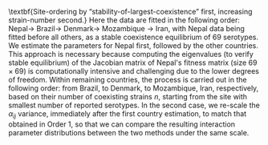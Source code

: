 \textbf{Site-ordering by “stability-of-largest-coexistence” first, increasing strain-number second.} Here the data are fitted in the following order: Nepal$\to$ Brazil$\to$ Denmark$\to$ Mozambique $\to$ Iran, with Nepal data being fitted before all others, as a stable coexistence equilibrium of 69 serotypes. 
We estimate the parameters for Nepal first, followed by the other countries. This approach is necessary because computing the eigenvalues (to verify stable equilibrium) of the Jacobian matrix of Nepal's fitness matrix (size $69 \times 69$) is computationally intensive and challenging due to the lower degrees of freedom.
Within remaining countries, the process is carried out in the following order: from Brazil, to Denmark, to Mozambique, Iran, respectively, based on their number of coexisting strains $n$, starting from the site with smallest number of reported serotypes. 
In the second case, we re-scale the $\alpha_{ij}$ variance, immediately after the first country estimation, to match that obtained in Order 1, so that we can compare the resulting interaction parameter distributions between the two methods under the same scale.
